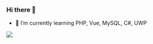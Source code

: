 ### Hi there 👋

- 🌱 I’m currently learning PHP, Vue, MySQL, C#, UWP

![](https://komarev.com/ghpvc/?username=wcz0)
